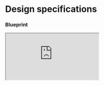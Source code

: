 # Design specifications

### Blueprint

<iframe class="figmaIframe" src="https://www.figma.com/embed?embed_host=share&url=https%3A%2F%2Fwww.figma.com%2Ffile%2FN7GhlX4My3vXWSVzwBeoFq%2FCombobox%3Fnode-id%3D1203%253A967" allowfullscreen></iframe>
